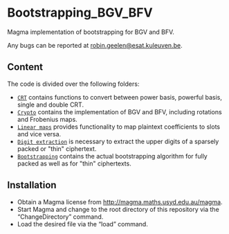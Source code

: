 # Bootstrapping_BGV_BFV

Magma implementation of bootstrapping for BGV and BFV.

Any bugs can be reported at robin.geelen@esat.kuleuven.be.

## Content

The code is divided over the following folders:
* [`CRT`](CRT) contains functions to convert between power basis, powerful basis, single and double CRT.
* [`Crypto`](Crypto) contains the implementation of BGV and BFV, including rotations and Frobenius maps.
* [`Linear maps`](Linear%20maps) provides functionality to map plaintext coefficients to slots and vice versa.
* [`Digit extraction`](Digit%20extraction) is necessary to extract the upper digits of a sparsely packed or "thin" ciphertext.
* [`Bootstrapping`](Bootstrapping) contains the actual bootstrapping algorithm for fully packed as well as for "thin" ciphertexts.

## Installation

* Obtain a Magma license from http://magma.maths.usyd.edu.au/magma.
* Start Magma and change to the root directory of this repository via the “ChangeDirectory” command.
* Load the desired file via the “load” command.
